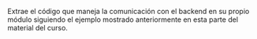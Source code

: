 
Extrae el código que maneja la comunicación con el backend en su propio módulo siguiendo el ejemplo mostrado anteriormente en esta parte del material del curso.